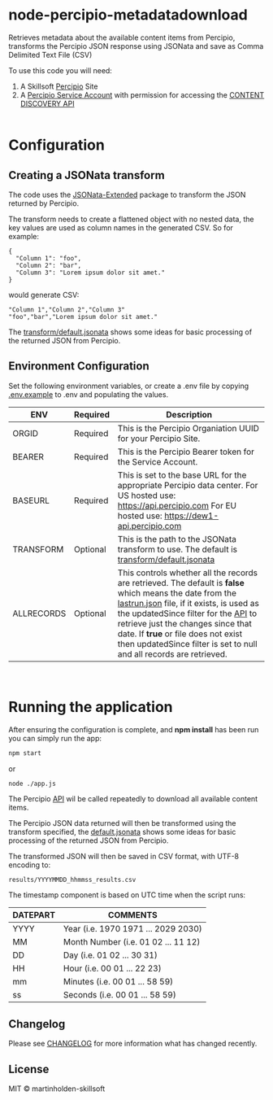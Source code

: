 # node-percipio-metadatadownload

Retrieves metadata about the available content items from Percipio, transforms the Percipio JSON response using JSONata and save as Comma Delimited Text File (CSV)

To use this code you will need:

1. A Skillsoft [Percipio](https://www.skillsoft.com/platform-solution/percipio/) Site
1. A [Percipio Service Account](https://documentation.skillsoft.com/en_us/pes/Integration/Understanding-Percipio/rest-api/pes_authentication.htm) with permission for accessing the [CONTENT DISCOVERY API](https://documentation.skillsoft.com/en_us/pes/Integration/Understanding-Percipio/rest-api/pes_rest_api.htm)
   <br/><br/>

# Configuration

## Creating a JSONata transform

The code uses the [JSONata-Extended](https://www.npmjs.com/package/jsonata-extended) package to transform the JSON returned by Percipio.

The transform needs to create a flattened object with no nested data, the key values are used as column names in the generated CSV. So for example:

```
{
  "Column 1": "foo",
  "Column 2": "bar",
  "Column 3": "Lorem ipsum dolor sit amet."
}
```

would generate CSV:

```
"Column 1","Column 2","Column 3"
"foo","bar","Lorem ipsum dolor sit amet."
```

The [transform/default.jsonata](transform/default.jsonata) shows some ideas for basic processing of the returned JSON from Percipio.

## Environment Configuration

Set the following environment variables, or create a .env file by copying [.env.example](.env.example) to .env and populating the values.

| ENV        | Required | Description |
| ---------- | -------- | ------------|
| ORGID      | Required | This is the Percipio Organiation UUID for your Percipio Site. |
| BEARER     | Required | This is the Percipio Bearer token for the Service Account.  |
| BASEURL    | Required | This is set to the base URL for the appropriate Percipio data center. For US hosted use: https://api.percipio.com For EU hosted use: https://dew1-api.percipio.com |
| TRANSFORM  | Optional | This is the path to the JSONata transform to use. The default is [transform/default.jsonata](transform/default.jsonata)|
| ALLRECORDS | Optional | This controls whether all the records are retrieved. The default is **false** which means the date from the [lastrun.json](lastrun.json) file, if it exists, is used as the updatedSince filter for the [API](https://api.percipio.com/content-discovery/api-docs/#/Content/getCatalogContentV2) to retrieve just the changes since that date. If **true** or file does not exist then updatedSince filter is set to null and all records are retrieved. |

<br/>

# Running the application

After ensuring the configuration is complete, and **npm install** has been run you can simply run the app:

```bash
npm start
```

or

```bash
node ./app.js
```

The Percipio [API](https://api.percipio.com/content-discovery/api-docs/#/Content/getCatalogContentV2) wil be called repeatedly to download all available content items.

The Percipio JSON data returned will then be transformed using the transform specified, the [default.jsonata](transform/default.jsonata) shows some ideas for basic processing of the returned JSON from Percipio.

The transformed JSON will then be saved in CSV format, with UTF-8 encoding to:

```
results/YYYYMMDD_hhmmss_results.csv
```

The timestamp component is based on UTC time when the script runs:

| DATEPART | COMMENTS                            |
| -------- | ----------------------------------- |
| YYYY     | Year (i.e. 1970 1971 ... 2029 2030) |
| MM       | Month Number (i.e. 01 02 ... 11 12) |
| DD       | Day (i.e. 01 02 ... 30 31)          |
| HH       | Hour (i.e. 00 01 ... 22 23)         |
| mm       | Minutes (i.e. 00 01 ... 58 59)      |
| ss       | Seconds (i.e. 00 01 ... 58 59)      |

## Changelog

Please see [CHANGELOG](CHANGELOG.md) for more information what has changed recently.

## License

MIT © martinholden-skillsoft
